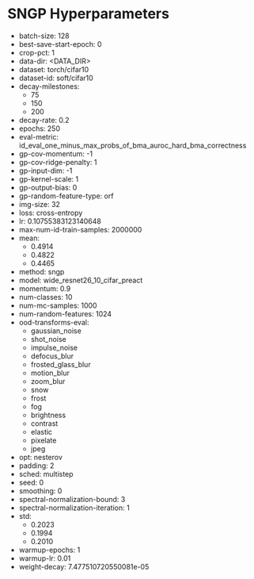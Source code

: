 # SNGP Hyperparameters

- batch-size: 128
- best-save-start-epoch: 0
- crop-pct: 1
- data-dir: <DATA_DIR>
- dataset: torch/cifar10
- dataset-id: soft/cifar10
- decay-milestones: 
  - 75
  - 150
  - 200
- decay-rate: 0.2
- epochs: 250
- eval-metric: id_eval_one_minus_max_probs_of_bma_auroc_hard_bma_correctness
- gp-cov-momentum: -1
- gp-cov-ridge-penalty: 1
- gp-input-dim: -1
- gp-kernel-scale: 1
- gp-output-bias: 0
- gp-random-feature-type: orf
- img-size: 32
- loss: cross-entropy
- lr: 0.10755383123140648
- max-num-id-train-samples: 2000000
- mean: 
  - 0.4914
  - 0.4822
  - 0.4465
- method: sngp
- model: wide_resnet26_10_cifar_preact
- momentum: 0.9
- num-classes: 10
- num-mc-samples: 1000
- num-random-features: 1024
- ood-transforms-eval: 
  - gaussian_noise
  - shot_noise
  - impulse_noise
  - defocus_blur
  - frosted_glass_blur
  - motion_blur
  - zoom_blur
  - snow
  - frost
  - fog
  - brightness
  - contrast
  - elastic
  - pixelate
  - jpeg
- opt: nesterov
- padding: 2
- sched: multistep
- seed: 0
- smoothing: 0
- spectral-normalization-bound: 3
- spectral-normalization-iteration: 1
- std: 
  - 0.2023
  - 0.1994
  - 0.2010
- warmup-epochs: 1
- warmup-lr: 0.01
- weight-decay: 7.477510720550081e-05
